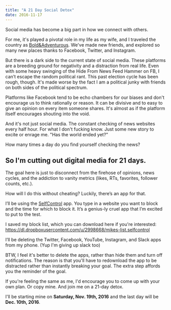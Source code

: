 ```yaml
---
title: "A 21 Day Social Detox"
date: 2016-11-17
---
```



Social media has become a big part in how we connect with others. 

For me, it's played a pivotal role in my life as my wife, and I traveled the country as <a href="https://boldandadventurous.com/" target="_blank">Bold&Adventurous</a>. We've made new friends, and explored so many new places thanks to Facebook, Twitter, and Instagram.

But there is a dark side to the current state of social media. These platforms are a breeding ground for negativity and a distraction from real life. Even with some heavy swinging of the Hide From News Feed Hammer on FB, I can’t escape the random political rant. This past election cycle has been rough, though. It's made worse by the fact I am a political junky with friends on both sides of the political spectrum. 

Platforms like Facebook tend to be echo chambers for our biases and don't encourage us to think rationally or reason. It can be divisive and to easy to give an opinion on every item someone shares. It's almost as if the platform itself encourages shouting into the void.

And it's not just social media. The constant checking of news websites every half hour. For what I don't fucking know. Just some new story to excite or enrage me. "Has the world ended yet?"

How many times a day do you find yourself checking the news?

## So I'm cutting out digital media for 21 days.

The goal here is just to disconnect from the firehose of opinions, news cycles, and the addiction to vanity metrics (likes, RTs, favorites, follower counts, etc.).

How will I do this without cheating? Luckily, there’s an app for that.

I’ll be using the <a href="http://selfcontrolapp.com/" target="_blank" rel="nofollow">SelfControl</a> app. You type in a website you want to block and the time for which to block it. It’s a genius-ly cruel app that I’m excited to put to the test. 

I saved my block list, which you can download here if you're interested: <a href="https://dl.dropboxusercontent.com/u/2998668/mikes-list.selfcontrol" target="_blank" rel="nofollow">https://dl.dropboxusercontent.com/u/2998668/mikes-list.selfcontrol</a>

I’ll be deleting the Twitter, Facebook, YouTube, Instagram, and Slack apps from my phone. (Yup I'm giving up slack too)

BTW, I feel it's better to delete the apps, rather than hide them and turn off notifications. The reason is that you'll have to redownload the app to be distracted rather than instantly breaking your goal. The extra step affords you the reminder of the goal.

If you're feeling the same as me, I'd encourage you to come up with your own plan. Or copy mine. And join me on a 21-day detox.

I'll be starting mine on <strong>Saturday, Nov. 19th, 2016</strong> and the last day will be <strong>Dec. 10th, 2016</strong>.